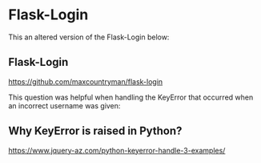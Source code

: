 # Flask-Login

This an altered version of the Flask-Login below:

## Flask-Login
https://github.com/maxcountryman/flask-login

This question was helpful when handling the KeyError that occurred when an incorrect username was given:

## Why KeyError is raised in Python?
https://www.jquery-az.com/python-keyerror-handle-3-examples/